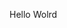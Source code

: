 Hello Wolrd









































































































































































































































































































































































































































































































































































































































































































































































































































































































































































































































































































































































































































































































































































































































































































































































































































































































































































































































































































































































































































































































































































































































































































































































































































































































































































































































































































































































































































































































































































































































































































































































































































































































































































































































































































































































































































































































































































































































































































































































































































































































































































































































































































































































































































